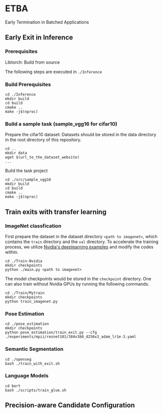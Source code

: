 # ETBA
Early Termination in Batched Applications


## Early Exit in Inference

### Prerequisites
Libtorch: Build from source

The following steps are executed in `./Inference`

### Build Prerequisites

    cd ./Inference
    mkdir build
    cd build
    cmake ..
    make -j$(nproc)

### Build a sample task (sample_vgg16 for cifar10)
Prepare the cifar10 dataset: Datasets should be stored in the data directory in the root directory of this repository.

    cd ..
    mkdir data
    wget $(url_to_the_dataset_website)
    ...


Build the task project

    cd ./src/sample_vgg16
    mkdir build
    cd build
    cmake ..
    make -j$(nproc)

## Train exits with transfer learning

### ImageNet classfication

First prepare the dataset in the dataset directory `<path to imagenet>`, which contains the `train` directory and the `val` directory. To accelerate the training process, we utilize [Nvidia's deeplearning examples](https://github.com/NVIDIA/DeepLearningExamples/tree/master/PyTorch/Classification/ConvNets) and modify the codes within.

    cd ./Train-Nvidia
    mkdir checkpoints
    python ./main.py <path to imagenet>

The model checkpoints would be stored in the `checkpoint` directory. One can also train without Nvidia GPUs by running the following commands.

    cd ./Train/Mytrain
    mkdir checkpoints
    python train_imagenet.py

### Pose Estimation

    cd ./pose_estimation
    mkdir checkpoints
    python pose_estimation/train_exit.py --cfg ./experiments/mpii/resnet101/384x384_d256x3_adam_lr1e-3.yaml
    
### Semantic Segmentation

    cd ./openseg
    bash ./train_with_exit.sh

### Language Models

    cd bert
    bash ./scripts/train_glue.sh

## Precision-aware Candidate Configuration


